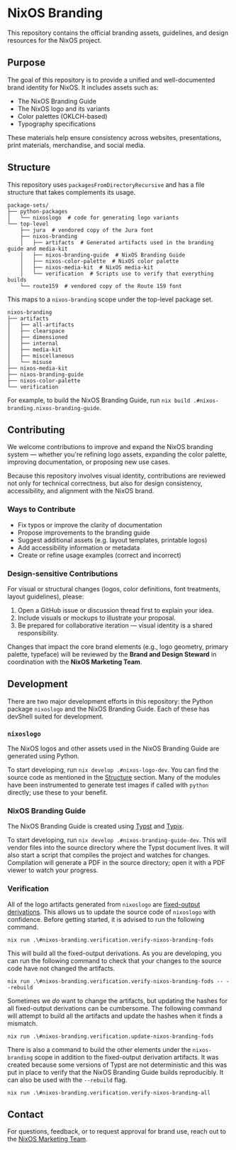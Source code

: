 # NixOS Branding

This repository contains the official branding assets, guidelines, and design resources for the NixOS project.

## Purpose

The goal of this repository is to provide a unified and well-documented brand identity for NixOS.
It includes assets such as:

- The NixOS Branding Guide
- The NixOS logo and its variants
- Color palettes (OKLCH-based)
- Typography specifications

These materials help ensure consistency across websites, presentations, print materials, merchandise, and social media.

## Structure

This repository uses `packagesFromDirectoryRecursive` and has a file structure that takes complements its usage.

```
package-sets/
├── python-packages
│   └── nixoslogo  # code for generating logo variants
└── top-level
    ├── jura  # vendored copy of the Jura font
    ├── nixos-branding
    │   ├── artifacts  # Generated artifacts used in the branding guide and media-kit
    │   ├── nixos-branding-guide  # NixOS Branding Guide
    │   ├── nixos-color-palette  # NixOS color palette
    │   ├── nixos-media-kit  # NixOS media-kit
    │   └── verification  # Scripts use to verify that everything builds
    └── route159  # vendored copy of the Route 159 font
```

This maps to a `nixos-branding` scope under the top-level package set.

```
nixos-branding
├── artifacts
│   ├── all-artifacts
│   ├── clearspace
│   ├── dimensioned
│   ├── internal
│   ├── media-kit
│   ├── miscellaneous
│   └── misuse
├── nixos-media-kit
├── nixos-branding-guide
├── nixos-color-palette
└── verification
```

For example, to build the NixOS Branding Guide, run `nix build .#nixos-branding.nixos-branding-guide`.

## Contributing

We welcome contributions to improve and expand the NixOS branding system — whether you're refining logo assets, expanding the color palette, improving documentation, or proposing new use cases.

Because this repository involves visual identity, contributions are reviewed not only for technical correctness, but also for design consistency, accessibility, and alignment with the NixOS brand.

### Ways to Contribute

- Fix typos or improve the clarity of documentation
- Propose improvements to the branding guide
- Suggest additional assets (e.g. layout templates, printable logos)
- Add accessibility information or metadata
- Create or refine usage examples (correct and incorrect)

### Design-sensitive Contributions

For visual or structural changes (logos, color definitions, font treatments, layout guidelines), please:

1. Open a GitHub issue or discussion thread first to explain your idea.
1. Include visuals or mockups to illustrate your proposal.
1. Be prepared for collaborative iteration — visual identity is a shared responsibility.

Changes that impact the core brand elements (e.g., logo geometry, primary palette, typeface) will be reviewed by the **Brand and Design Steward** in coordination with the **NixOS Marketing Team**.

## Development

There are two major development efforts in this repository: the Python package `nixoslogo` and the NixOS Branding Guide.
Each of these has devShell suited for development.

### `nixoslogo`

The NixOS logos and other assets used in the NixOS Branding Guide are generated using Python.

To start developing, run `nix develop .#nixos-logo-dev`.
You can find the source code as mentioned in the [Structure](#structure) section.
Many of the modules have been instrumented to generate test images if called with `python` directly; use these to your benefit.

### NixOS Branding Guide

The NixOS Branding Guide is created using [Typst](https://github.com/typst/typst) and [Typix](https://github.com/loqusion/typix).

To start developing, run `nix develop .#nixos-branding-guide-dev`.
This will vendor files into the source directory where the Typst document lives.
It will also start a script that compiles the project and watches for changes.
Compilation will generate a PDF in the source directory; open it with a PDF viewer to watch your progress.

### Verification

All of the logo artifacts generated from `nixoslogo` are [fixed-output derivations][fods].
This allows us to update the source code of `nixoslogo` with confidence.
Before getting started, it is advised to run the following command.

```
nix run .\#nixos-branding.verification.verify-nixos-branding-fods
```

This will build all the fixed-output derivations.
As you are developing, you can run the following command to check that your changes to the source code have not changed the artifacts.

```
nix run .\#nixos-branding.verification.verify-nixos-branding-fods -- --rebuild
```

Sometimes we _do_ want to change the artifacts, but updating the hashes for all fixed-output derivations can be cumbersome.
The following command will attempt to build all the artifacts and update the hashes when it finds a mismatch.

```
nix run .\#nixos-branding.verification.update-nixos-branding-fods
```

There is also a command to build the other elements under the `nixos-branding` scope in addition to the fixed-output derivation artifacts.
It was created because some versions of Typst are not deterministic and this was put in place to verify that the NixOS Branding Guide builds reproducibly.
It can also be used with the `--rebuild` flag.

```
nix run .\#nixos-branding.verification.verify-nixos-branding-all
```

## Contact

For questions, feedback, or to request approval for brand use, reach out to the [NixOS Marketing Team](https://nixos.org/community/teams/marketing/).

[fods]: https://nix.dev/manual/nix/latest/glossary.html?highlight=fixed-output#gloss-fixed-output-derivation
